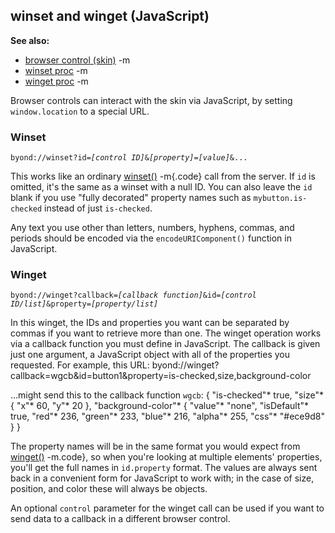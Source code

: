 ## winset and winget (JavaScript)
**See also:**
*   [browser control (skin)](/ref/%7Bskin%7D/control/browser.md) -m
*   [winset proc](/ref/proc/winset.md) -m
*   [winget proc](/ref/proc/winget.md) -m


Browser controls can interact with the skin via JavaScript, by
setting `window.location` to a special URL.
### Winset
`byond://winset?id=`*`[control ID]`*`&`*`[property]`*`=`*`[value]`*`&...`


This works like an ordinary [winset()](/ref/proc/winset.md) -m{.code}
call from the server. If `id` is omitted, it\'s the same as a winset
with a null ID. You can also leave the `id` blank if you use \"fully
decorated\" property names such as `mybutton.is-checked` instead of just
`is-checked`. 

Any text you use other than letters, numbers,
hyphens, commas, and periods should be encoded via the
`encodeURIComponent()` function in JavaScript.
### Winget
`byond://winget?callback=`*`[callback function]`*`&id=`*`[control ID/list]`*`&property=`*`[property/list]`*


In this winget, the IDs and properties you want can be
separated by commas if you want to retrieve more than one. The winget
operation works via a callback function you must define in JavaScript.
The callback is given just one argument, a JavaScript object with all of
the properties you requested. For example, this URL:
    byond://winget?callback=wgcb&id=button1&property=is-checked,size,background-color


\...might send this to the callback function `wgcb`:
    {
        "is-checked"* true,
        "size"* {
            "x"* 60,
            "y"* 20
        },
        "background-color"* {
            "value"* "none",
            "isDefault"* true,
            "red"* 236,
            "green"* 233,
            "blue"* 216,
            "alpha"* 255,
            "css"* "#ece9d8"
        }
    }


The property names will be in the same format you would expect
from [winget()](/ref/proc/winget.md) -m.code}, so when you\'re looking at
multiple elements\' properties, you\'ll get the full names in
`id.property` format. The values are always sent back in a convenient
form for JavaScript to work with; in the case of size, position, and
color these will always be objects. 

An optional `control`
parameter for the winget call can be used if you want to send data to a
callback in a different browser control.